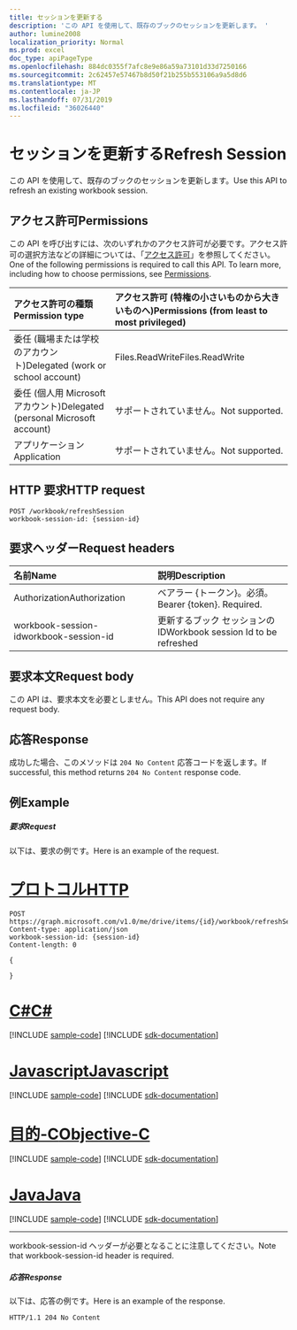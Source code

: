 ```yaml
---
title: セッションを更新する
description: 'この API を使用して、既存のブックのセッションを更新します。 '
author: lumine2008
localization_priority: Normal
ms.prod: excel
doc_type: apiPageType
ms.openlocfilehash: 884dc0355f7afc8e9e86a59a73101d33d7250166
ms.sourcegitcommit: 2c62457e57467b8d50f21b255b553106a9a5d8d6
ms.translationtype: MT
ms.contentlocale: ja-JP
ms.lasthandoff: 07/31/2019
ms.locfileid: "36026440"
---
```

# <a name="refresh-session"></a><span data-ttu-id="e19e2-103">セッションを更新する</span><span class="sxs-lookup"><span data-stu-id="e19e2-103">Refresh Session</span></span>

<span data-ttu-id="e19e2-104">この API を使用して、既存のブックのセッションを更新します。</span><span class="sxs-lookup"><span data-stu-id="e19e2-104">Use this API to refresh an existing workbook session.</span></span> 

## <a name="permissions"></a><span data-ttu-id="e19e2-105">アクセス許可</span><span class="sxs-lookup"><span data-stu-id="e19e2-105">Permissions</span></span>
<span data-ttu-id="e19e2-p101">この API を呼び出すには、次のいずれかのアクセス許可が必要です。アクセス許可の選択方法などの詳細については、「[アクセス許可](/graph/permissions-reference)」を参照してください。</span><span class="sxs-lookup"><span data-stu-id="e19e2-p101">One of the following permissions is required to call this API. To learn more, including how to choose permissions, see [Permissions](/graph/permissions-reference).</span></span>

|<span data-ttu-id="e19e2-108">アクセス許可の種類</span><span class="sxs-lookup"><span data-stu-id="e19e2-108">Permission type</span></span>      | <span data-ttu-id="e19e2-109">アクセス許可 (特権の小さいものから大きいものへ)</span><span class="sxs-lookup"><span data-stu-id="e19e2-109">Permissions (from least to most privileged)</span></span>              |
|:--------------------|:---------------------------------------------------------|
|<span data-ttu-id="e19e2-110">委任 (職場または学校のアカウント)</span><span class="sxs-lookup"><span data-stu-id="e19e2-110">Delegated (work or school account)</span></span> | <span data-ttu-id="e19e2-111">Files.ReadWrite</span><span class="sxs-lookup"><span data-stu-id="e19e2-111">Files.ReadWrite</span></span>    |
|<span data-ttu-id="e19e2-112">委任 (個人用 Microsoft アカウント)</span><span class="sxs-lookup"><span data-stu-id="e19e2-112">Delegated (personal Microsoft account)</span></span> | <span data-ttu-id="e19e2-113">サポートされていません。</span><span class="sxs-lookup"><span data-stu-id="e19e2-113">Not supported.</span></span>    |
|<span data-ttu-id="e19e2-114">アプリケーション</span><span class="sxs-lookup"><span data-stu-id="e19e2-114">Application</span></span> | <span data-ttu-id="e19e2-115">サポートされていません。</span><span class="sxs-lookup"><span data-stu-id="e19e2-115">Not supported.</span></span> |

## <a name="http-request"></a><span data-ttu-id="e19e2-116">HTTP 要求</span><span class="sxs-lookup"><span data-stu-id="e19e2-116">HTTP request</span></span>
<!-- { "blockType": "ignored" } -->
```http
POST /workbook/refreshSession
workbook-session-id: {session-id}
```
## <a name="request-headers"></a><span data-ttu-id="e19e2-117">要求ヘッダー</span><span class="sxs-lookup"><span data-stu-id="e19e2-117">Request headers</span></span>
| <span data-ttu-id="e19e2-118">名前</span><span class="sxs-lookup"><span data-stu-id="e19e2-118">Name</span></span>       | <span data-ttu-id="e19e2-119">説明</span><span class="sxs-lookup"><span data-stu-id="e19e2-119">Description</span></span>|
|:---------------|:----------|
| <span data-ttu-id="e19e2-120">Authorization</span><span class="sxs-lookup"><span data-stu-id="e19e2-120">Authorization</span></span>  | <span data-ttu-id="e19e2-p102">ベアラー {トークン}。必須。</span><span class="sxs-lookup"><span data-stu-id="e19e2-p102">Bearer {token}. Required.</span></span> |
| <span data-ttu-id="e19e2-123">workbook-session-id</span><span class="sxs-lookup"><span data-stu-id="e19e2-123">workbook-session-id</span></span> | <span data-ttu-id="e19e2-124">更新するブック セッションの ID</span><span class="sxs-lookup"><span data-stu-id="e19e2-124">Workbook session Id to be refreshed</span></span> |

## <a name="request-body"></a><span data-ttu-id="e19e2-125">要求本文</span><span class="sxs-lookup"><span data-stu-id="e19e2-125">Request body</span></span>
<span data-ttu-id="e19e2-126">この API は、要求本文を必要としません。</span><span class="sxs-lookup"><span data-stu-id="e19e2-126">This API does not require any request body.</span></span>

## <a name="response"></a><span data-ttu-id="e19e2-127">応答</span><span class="sxs-lookup"><span data-stu-id="e19e2-127">Response</span></span>

<span data-ttu-id="e19e2-128">成功した場合、このメソッドは `204 No Content` 応答コードを返します。</span><span class="sxs-lookup"><span data-stu-id="e19e2-128">If successful, this method returns `204 No Content` response code.</span></span>

## <a name="example"></a><span data-ttu-id="e19e2-129">例</span><span class="sxs-lookup"><span data-stu-id="e19e2-129">Example</span></span>
##### <a name="request"></a><span data-ttu-id="e19e2-130">要求</span><span class="sxs-lookup"><span data-stu-id="e19e2-130">Request</span></span>
<span data-ttu-id="e19e2-131">以下は、要求の例です。</span><span class="sxs-lookup"><span data-stu-id="e19e2-131">Here is an example of the request.</span></span>

# <a name="httptabhttp"></a>[<span data-ttu-id="e19e2-132">プロトコル</span><span class="sxs-lookup"><span data-stu-id="e19e2-132">HTTP</span></span>](#tab/http)
<!-- {
  "blockType": "request",
  "name": "refresh_excel_session"
}-->
```http
POST https://graph.microsoft.com/v1.0/me/drive/items/{id}/workbook/refreshSession
Content-type: application/json
workbook-session-id: {session-id}
Content-length: 0

{

}
```
# <a name="ctabcsharp"></a>[<span data-ttu-id="e19e2-133">C#</span><span class="sxs-lookup"><span data-stu-id="e19e2-133">C#</span></span>](#tab/csharp)
[!INCLUDE [sample-code](../includes/snippets/csharp/refresh-excel-session-csharp-snippets.md)]
[!INCLUDE [sdk-documentation](../includes/snippets/snippets-sdk-documentation-link.md)]

# <a name="javascripttabjavascript"></a>[<span data-ttu-id="e19e2-134">Javascript</span><span class="sxs-lookup"><span data-stu-id="e19e2-134">Javascript</span></span>](#tab/javascript)
[!INCLUDE [sample-code](../includes/snippets/javascript/refresh-excel-session-javascript-snippets.md)]
[!INCLUDE [sdk-documentation](../includes/snippets/snippets-sdk-documentation-link.md)]

# <a name="objective-ctabobjc"></a>[<span data-ttu-id="e19e2-135">目的-C</span><span class="sxs-lookup"><span data-stu-id="e19e2-135">Objective-C</span></span>](#tab/objc)
[!INCLUDE [sample-code](../includes/snippets/objc/refresh-excel-session-objc-snippets.md)]
[!INCLUDE [sdk-documentation](../includes/snippets/snippets-sdk-documentation-link.md)]

# <a name="javatabjava"></a>[<span data-ttu-id="e19e2-136">Java</span><span class="sxs-lookup"><span data-stu-id="e19e2-136">Java</span></span>](#tab/java)
[!INCLUDE [sample-code](../includes/snippets/java/refresh-excel-session-java-snippets.md)]
[!INCLUDE [sdk-documentation](../includes/snippets/snippets-sdk-documentation-link.md)]

---


<span data-ttu-id="e19e2-137">workbook-session-id ヘッダーが必要となることに注意してください。</span><span class="sxs-lookup"><span data-stu-id="e19e2-137">Note that workbook-session-id header is required.</span></span> 


##### <a name="response"></a><span data-ttu-id="e19e2-138">応答</span><span class="sxs-lookup"><span data-stu-id="e19e2-138">Response</span></span>
<span data-ttu-id="e19e2-139">以下は、応答の例です。</span><span class="sxs-lookup"><span data-stu-id="e19e2-139">Here is an example of the response.</span></span> 

<!-- {
  "blockType": "response",
  "truncated": true
} -->
```http
HTTP/1.1 204 No Content
```

<!-- {
  "type": "#page.annotation",
  "suppressions": [
    "Warning: refresh_excel_session//api-reference/v1.0/api/workbook-refreshsession.md:
      Request includes a non-standard header: workbook-session-id"
  ]
}-->
